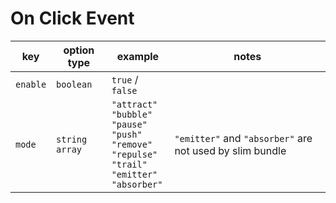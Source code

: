 # On Click Event

| key      | option type             | example                                                                                                                                       | notes                                                    |
| -------- | ----------------------- | --------------------------------------------------------------------------------------------------------------------------------------------- | -------------------------------------------------------- |
| `enable` | `boolean`               | `true` / `false`                                                                                                                              |                                                          |
| `mode`   | `string` <br /> `array` | `"attract"`<br />`"bubble"`<br />`"pause"`<br />`"push"`<br />`"remove"`<br />`"repulse"`<br />`"trail"`<br />`"emitter"` <br /> `"absorber"` | `"emitter"` and `"absorber"` are not used by slim bundle |
